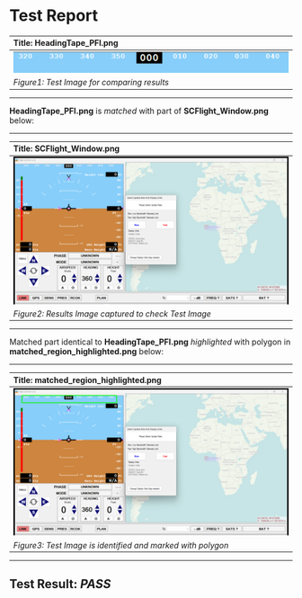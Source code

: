 # **Test Report**
| **Title: HeadingTape_PFI.png** |
| :---------------------------- |
| ![Test Image](../Test_Images/HeadingTape_PFI.png) |
| *Figure1: Test Image for comparing results* |
----------------------------
**HeadingTape_PFI.png** is *matched* with part of **SCFlight_Window.png** below: 

----------------------------
| **Title: SCFlight_Window.png** |
| :---------------------------- |
| ![Result Image captured](../Result_Images/SCF_PFI_HeadingTape/SCFlight_Window.png) |
| *Figure2: Results Image captured to check Test Image* |
----------------------------
Matched part identical to **HeadingTape_PFI.png** *highlighted* with polygon in **matched_region_highlighted.png** below: 

----------------------------
| **Title: matched_region_highlighted.png** |
| :---------------------------- |
| ![Captured Image against Test Image](../Result_Images/SCF_PFI_HeadingTape/matched_region_highlighted.png) |
| *Figure3: Test Image is identified and marked with polygon* |
----------------------------
**Test Result**: *PASS*
----------------------------
